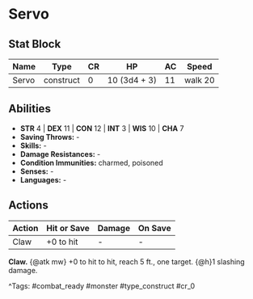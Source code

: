 # Servo

## Stat Block

| Name | Type | CR | HP | AC | Speed |
|------|------|----|----|----|-------|
| Servo | construct | 0 | 10 (3d4 + 3) | 11 | walk 20 |

## Abilities

- **STR** 4 | **DEX** 11 | **CON** 12 | **INT** 3 | **WIS** 10 | **CHA** 7
- **Saving Throws:** -  
- **Skills:** -  
- **Damage Resistances:** -  
- **Condition Immunities:** charmed, poisoned  
- **Senses:** -  
- **Languages:** -


## Actions

| Action | Hit or Save | Damage | On Save |
|--------|--------------|--------|----------|
| Claw | +0 to hit | - | - |

**Claw.** {@atk mw} +0 to hit to hit, reach 5 ft., one target. {@h}1 slashing damage.


^Tags: #combat_ready #monster #type_construct #cr_0